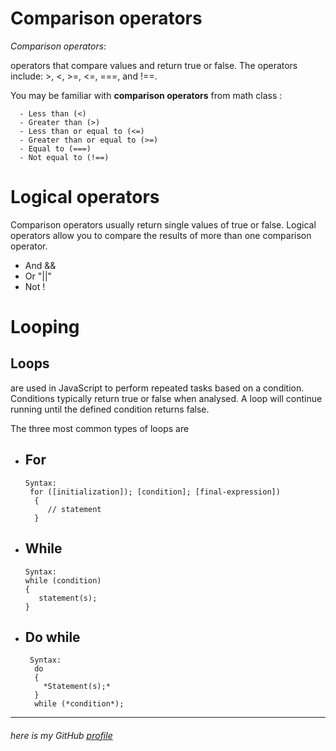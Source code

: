 # Comparison operators
_Comparison operators_:

operators that compare values and return true or false. The operators include: >, <, >=, <=, ===,
 and !==.

You may be familiar with **comparison operators** from math class :

      - Less than (<) 
      - Greater than (>) 
      - Less than or equal to (<=) 
      - Greater than or equal to (>=)
      - Equal to (===) 
      - Not equal to (!==) 



# Logical operators
Comparison operators usually return single values of true or false. Logical operators allow you to compare the results of more than one comparison operator.

- And &&
- Or "||"
- Not !



# Looping 

  ## Loops ##  
  are used in JavaScript to perform repeated tasks based on a condition. Conditions typically return true or false when analysed. A loop will continue running until the defined condition returns false.

The three most common types of loops are
 - ## For ##
       Syntax:
        for ([initialization]); [condition]; [final-expression])
         {
            // statement
         }

 - ## While ##
       Syntax:
       while (condition)
       {
          statement(s);
       }



 - ## Do while ##
        Syntax:
         do 
         {
           *Statement(s);*
         }  
         while (*condition*);



----------
###### here is my GitHub [profile](https://github.com/ayahabuhammad/) ######
